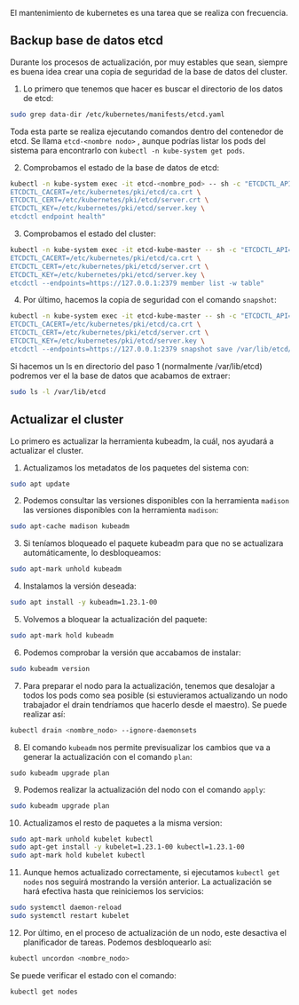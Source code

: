 
El mantenimiento de kubernetes es una tarea que se realiza con frecuencia.

## Backup base de datos etcd
Durante los procesos de actualización, por muy estables que sean, siempre es
buena idea crear una copia de seguridad de la base de datos del cluster.

1. Lo primero que tenemos que hacer es buscar el directorio de los datos de etcd:
```bash
sudo grep data-dir /etc/kubernetes/manifests/etcd.yaml
```

Toda esta parte se realiza ejecutando comandos dentro del contenedor de etcd. Se llama `etcd-<nombre nodo>`
, aunque podrías listar los pods del sistema para encontrarlo con `kubectl -n kube-system get pods`.

2. Comprobamos el estado de la base de datos de etcd:
```bash
kubectl -n kube-system exec -it etcd-<nombre_pod> -- sh -c "ETCDCTL_API=3 \
ETCDCTL_CACERT=/etc/kubernetes/pki/etcd/ca.crt \
ETCDCTL_CERT=/etc/kubernetes/pki/etcd/server.crt \
ETCDCTL_KEY=/etc/kubernetes/pki/etcd/server.key \
etcdctl endpoint health"
```

3. Comprobamos el estado del cluster:
```bash 
kubectl -n kube-system exec -it etcd-kube-master -- sh -c "ETCDCTL_API=3 \
ETCDCTL_CACERT=/etc/kubernetes/pki/etcd/ca.crt \
ETCDCTL_CERT=/etc/kubernetes/pki/etcd/server.crt \
ETCDCTL_KEY=/etc/kubernetes/pki/etcd/server.key \
etcdctl --endpoints=https://127.0.0.1:2379 member list -w table"
```

4. Por último, hacemos la copia de seguridad con el comando `snapshot`:
```bash
kubectl -n kube-system exec -it etcd-kube-master -- sh -c "ETCDCTL_API=3 \
ETCDCTL_CACERT=/etc/kubernetes/pki/etcd/ca.crt \
ETCDCTL_CERT=/etc/kubernetes/pki/etcd/server.crt \
ETCDCTL_KEY=/etc/kubernetes/pki/etcd/server.key \
etcdctl --endpoints=https://127.0.0.1:2379 snapshot save /var/lib/etcd/snapshot.db"
```

Si hacemos un ls en directorio del paso 1 (normalmente /var/lib/etcd)
podremos ver el la base de datos que acabamos de extraer:
```bash
sudo ls -l /var/lib/etcd
```

## Actualizar el cluster
Lo primero es actualizar la herramienta kubeadm, la cuál, nos ayudará a
actualizar el cluster.

1. Actualizamos los metadatos de los paquetes del sistema con:
```bash
sudo apt update
```

2. Podemos consultar las versiones disponibles con la herramienta `madison` las versiones disponibles con la herramienta `madison`:
```bash
sudo apt-cache madison kubeadm
```

3. Si teníamos bloqueado el paquete kubeadm para que no se actualizara
automáticamente, lo desbloqueamos:
```bash
sudo apt-mark unhold kubeadm
```

4. Instalamos la versión deseada:
```bash
sudo apt install -y kubeadm=1.23.1-00
``` 

5. Volvemos a bloquear la actualización del paquete:
```bash
sudo apt-mark hold kubeadm
```

6. Podemos comprobar la versión que accabamos de instalar:
```bash
sudo kubeadm version
```

7. Para preparar el nodo para la actualización, tenemos que desalojar
a todos los pods como sea posible (si estuvieramos actualizando un nodo
trabajador el drain tendríamos que hacerlo desde el maestro). 
Se puede realizar así:
```bash
kubectl drain <nombre_nodo> --ignore-daemonsets
```

8. El comando `kubeadm` nos permite previsualizar los cambios que va a 
generar la actualización con el comando `plan`:
```
sudo kubeadm upgrade plan
```

9. Podemos realizar la actualización del nodo con el comando `apply`:
```bash
sudo kubeadm upgrade plan
```

10. Actualizamos el resto de paquetes a la misma version:
```bash
sudo apt-mark unhold kubelet kubectl
sudo apt-get install -y kubelet=1.23.1-00 kubectl=1.23.1-00
sudo apt-mark hold kubelet kubectl
```

11. Aunque hemos actualizado correctamente, si ejecutamos `kubectl get nodes`
nos seguirá mostrando la versión anterior. La actualización se hará
efectiva hasta que reiniciemos los servicios:
```bash
sudo systemctl daemon-reload
sudo systemctl restart kubelet
```

12. Por último, en el proceso de actualización de un nodo, este desactiva
el planificador de tareas. Podemos desbloquearlo así:
```bash
kubectl uncordon <nombre_nodo>
```

Se puede verificar el estado con el comando:
```bash
kubectl get nodes
```
